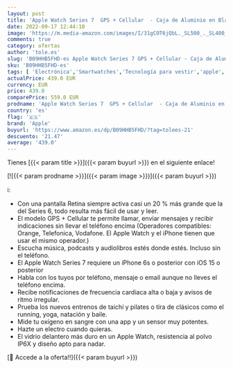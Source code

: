 ```yaml
---
layout: post
title: 'Apple Watch Series 7  GPS + Cellular  - Caja de Aluminio en Blanco Estrella de 45 mm - Correa Deportiva Blanco Estrella - Talla única'
date: 2022-09-17 12:44:10
image: 'https://m.media-amazon.com/images/I/31gCOT6jQbL._SL500_._SL400_.jpg'
comments: true
category: ofertas
author: 'tole.es'
slug: 'B09HHB5FHD-es Apple Watch Series 7 GPS + Cellular - Caja de Aluminio en...'
sku: 'B09HHB5FHD-es'
tags: [ 'Electrónica','Smartwatches','Tecnología para vestir','apple','🇪🇸', ]
actualPrice: 439.0 EUR
currency: EUR
price: 439.0
comparePrice: 559.0 EUR
prodname: 'Apple Watch Series 7  GPS + Cellular  - Caja de Aluminio en Blanco Estrella de 45 mm - Correa Deportiva Blanco Estrella - Talla única'
country: 'es'
flag: '🇪🇸'
brand: 'Apple'
buyurl: 'https://www.amazon.es/dp/B09HHB5FHD/?tag=tolees-21'
descuento: '21.47'
average: '439.0'
---
```


Tienes [{{< param title >}}]({{< param buyurl >}}) en el siguiente enlace!

[![{{< param prodname >}}]({{< param image >}})]({{< param buyurl >}})

ℹ️:

- Con una pantalla Retina siempre activa casi un 20 % más grande que la del Series 6, todo resulta más fácil de usar y leer.
- El modelo GPS + Cellular te permite llamar, enviar mensajes y recibir indicaciones sin llevar el teléfono encima (Operadores compatibles: Orange, Telefonica, Vodafone. El Apple Watch y el iPhone tienen que usar el mismo operador.)
- Escucha música, podcasts y audiolibros estés donde estés. Incluso sin el teléfono.
- El Apple Watch Series 7 requiere un iPhone 6s o posterior con iOS 15 o posterior
- Habla con los tuyos por teléfono, mensaje o email aunque no lleves el teléfono encima.
- Recibe notificaciones de frecuencia cardiaca alta o baja y avisos de ritmo irregular.
- Prueba los nuevos entrenos de taichí y pilates o tira de clásicos como el running, yoga, natación y baile.
- Mide tu oxígeno en sangre con una app y un sensor muy potentes.
- Hazte un electro cuando quieras.
- El vidrio delantero más duro en un Apple Watch, resistencia al polvo IP6X y diseño apto para nadar.

[🛒 Accede a la oferta!!]({{< param buyurl >}})

